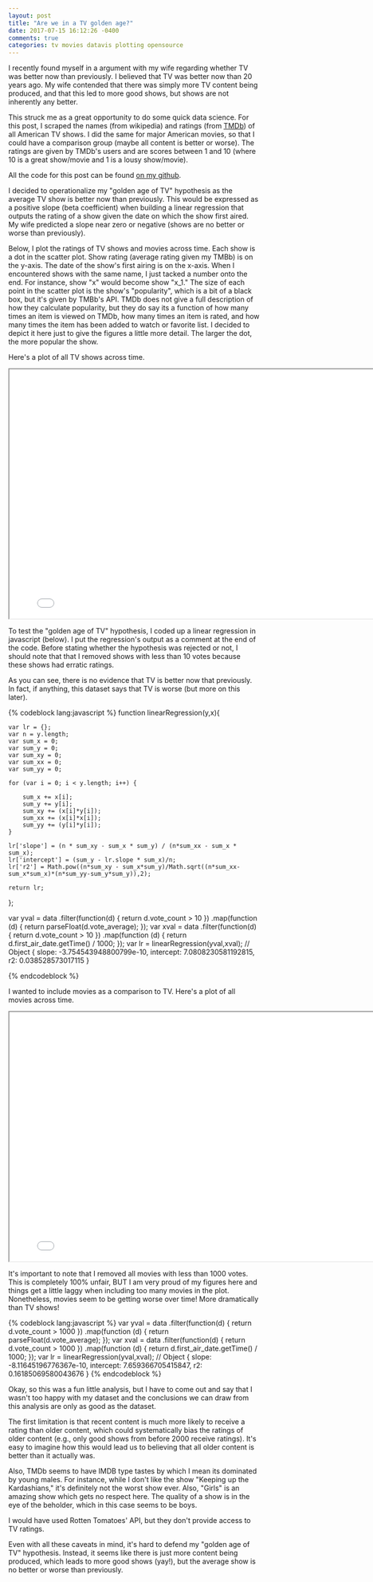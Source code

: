 ```yaml
---
layout: post
title: "Are we in a TV golden age?"
date: 2017-07-15 16:12:26 -0400
comments: true
categories: tv movies datavis plotting opensource
---
```


I recently found myself in a argument with my wife regarding whether TV was better now than previously. I believed that TV was better now than 20 years ago. My wife contended that there was simply more TV content being produced, and that this led to more good shows, but shows are not inherently any better.

This struck me as a great opportunity to do some quick data science. For this post, I scraped the names (from wikipedia) and ratings (from [TMDb](https://www.themoviedb.org/)) of all American TV shows. I did the same for major American movies, so that I could have a comparison group (maybe all content is better or worse). The ratings are given by TMDb's users and are scores between 1 and 10 (where 10 is a great show/movie and 1 is a lousy show/movie).

All the code for this post can be found [on my github](https://github.com/dvatterott/tv_vs_movies).

I decided to operationalize my "golden age of TV" hypothesis as the average TV show is better now than previously. This would be expressed as a positive slope (beta coefficient) when building a linear regression that outputs the rating of a show given the date on which the show first aired. My wife predicted a slope near zero or negative (shows are no better or worse than previously).

Below, I plot the ratings of TV shows and movies across time. Each show is a dot in the scatter plot. Show rating (average rating given my TMBb) is on the y-axis. The date of the show's first airing is on the x-axis. When I encountered shows with the same name, I just tacked a number onto the end. For instance, show "x" would become show "x_1." The size of each point in the scatter plot is the show's "popularity", which is a bit of a black box, but it's given by TMBb's API. TMDb does not give a full description of how they calculate popularity, but they do say its a function of how many times an item is viewed on TMDb, how many times an item is rated, and how many times the item has been added to watch or favorite list. I decided to depict it here just to give the figures a little more detail. The larger the dot, the more popular the show.

Here's a plot of all TV shows across time.

<iframe src="{{ root_url }}/images/tv_movies/index_tv.html" marginwidth="0" marginheight="0" scrolling="no" width="800" height="500"></iframe>

To test the "golden age of TV" hypothesis, I coded up a linear regression in javascript (below). I put the regression's output as a comment at the end of the code.
Before stating whether the hypothesis was rejected or not, I should note that that I removed shows with less than 10 votes because these shows had erratic ratings.

As you can see, there is no evidence that TV is better now that previously. In fact, if anything, this dataset says that TV is worse (but more on this later).

{% codeblock lang:javascript %}
function linearRegression(y,x){

    var lr = {};
    var n = y.length;
    var sum_x = 0;
    var sum_y = 0;
    var sum_xy = 0;
    var sum_xx = 0;
    var sum_yy = 0;

    for (var i = 0; i < y.length; i++) {

        sum_x += x[i];
        sum_y += y[i];
        sum_xy += (x[i]*y[i]);
        sum_xx += (x[i]*x[i]);
        sum_yy += (y[i]*y[i]);
    }

    lr['slope'] = (n * sum_xy - sum_x * sum_y) / (n*sum_xx - sum_x * sum_x);
    lr['intercept'] = (sum_y - lr.slope * sum_x)/n;
    lr['r2'] = Math.pow((n*sum_xy - sum_x*sum_y)/Math.sqrt((n*sum_xx-sum_x*sum_x)*(n*sum_yy-sum_y*sum_y)),2);

    return lr;

};

var yval = data
    .filter(function(d) { return d.vote_count > 10 })
    .map(function (d) { return parseFloat(d.vote_average); });
var xval = data
    .filter(function(d) { return d.vote_count > 10 })
    .map(function (d) { return d.first_air_date.getTime() / 1000; });
var lr = linearRegression(yval,xval);
// Object { slope: -3.754543948800799e-10, intercept: 7.0808230581192815, r2: 0.038528573017115 }

{% endcodeblock %}

I wanted to include movies as a comparison to TV. Here's a plot of all movies across time.

<iframe src="{{ root_url }}/images/tv_movies/index_movie.html" marginwidth="0" marginheight="0" scrolling="no" width="800" height="500"></iframe>

It's important to note that I removed all movies with less than 1000 votes. This is completely 100% unfair, BUT I am very proud of my figures here and things get a little laggy when including too many movies in the plot. Nonetheless, movies seem to be getting worse over time! More dramatically than TV shows!


{% codeblock lang:javascript %}
var yval = data
    .filter(function(d) { return d.vote_count > 1000 })
    .map(function (d) { return parseFloat(d.vote_average); });
var xval = data
    .filter(function(d) { return d.vote_count > 1000 })
    .map(function (d) { return d.first_air_date.getTime() / 1000; });
var lr = linearRegression(yval,xval);
// Object { slope: -8.11645196776367e-10, intercept: 7.659366705415847, r2: 0.16185069580043676 }
{% endcodeblock %}

Okay, so this was a fun little analysis, but I have to come out and say that I wasn't too happy with my dataset and the conclusions we can draw from this analysis are only as good as the dataset.

The first limitation is that recent content is much more likely to receive a rating than older content, which could systematically bias the ratings of older content (e.g., only good shows from before 2000 receive ratings). It's easy to imagine how this would lead us to believing that all older content is better than it actually was.

Also, TMDb seems to have IMDB type tastes by which I mean its dominated by young males. For instance, while I don't like the show "Keeping up the Kardashians," it's definitely not the worst show ever. Also, "Girls" is an amazing show which gets no respect here. The quality of a show is in the eye of the beholder, which in this case seems to be boys.

I would have used Rotten Tomatoes' API, but they don't provide access to TV ratings.

Even with all these caveats in mind, it's hard to defend my "golden age of TV" hypothesis. Instead, it seems like there is just more content being produced, which leads to more good shows (yay!), but the average show is no better or worse than previously.
